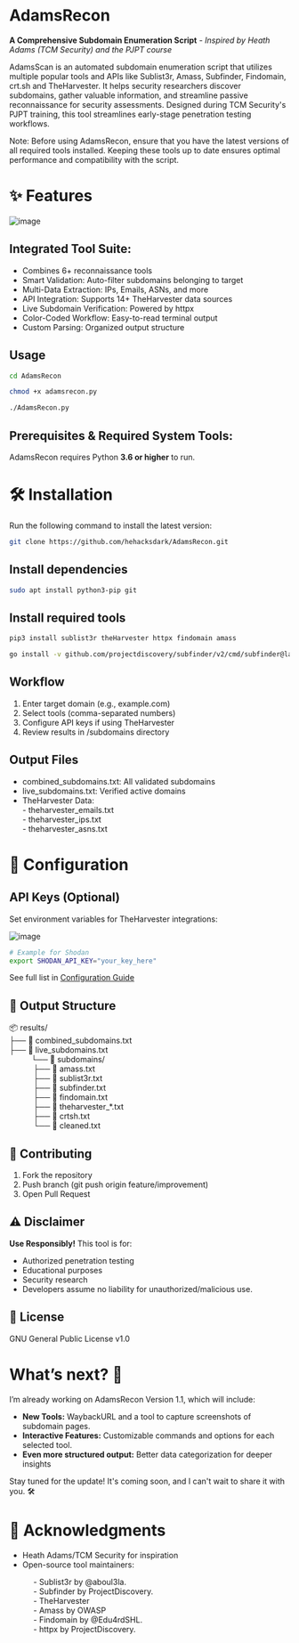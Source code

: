 # AdamsRecon
**A Comprehensive Subdomain Enumeration Script** - *Inspired by Heath Adams (TCM Security) and the PJPT course*

AdamsScan is an automated subdomain enumeration script that utilizes multiple popular tools and APIs like Sublist3r, Amass, Subfinder, Findomain, crt.sh and TheHarvester. It helps security researchers discover subdomains, gather valuable information, and streamline passive reconnaissance for security assessments. Designed during TCM Security's PJPT training, this tool streamlines early-stage penetration testing workflows.  

Note: Before using AdamsRecon, ensure that you have the latest versions of all required tools installed. Keeping these tools up to date ensures optimal performance and compatibility with the script.  

# ✨ Features

![image](https://github.com/user-attachments/assets/a4da7c55-e804-4ba4-ad0f-f17d2003e459)

## Integrated Tool Suite: 
- Combines 6+ reconnaissance tools  
- Smart Validation: Auto-filter subdomains belonging to target  
- Multi-Data Extraction: IPs, Emails, ASNs, and more  
- API Integration: Supports 14+ TheHarvester data sources  
- Live Subdomain Verification: Powered by httpx  
- Color-Coded Workflow: Easy-to-read terminal output  
- Custom Parsing: Organized output structure  

## Usage
```sh
cd AdamsRecon
```
```sh
chmod +x adamsrecon.py
```
```sh
./AdamsRecon.py
```

## Prerequisites & Required System Tools:
AdamsRecon requires Python **3.6 or higher** to run.  

# 🛠 Installation
Run the following command to install the latest version:
```sh
git clone https://github.com/hehacksdark/AdamsRecon.git
```
## Install dependencies
```sh
sudo apt install python3-pip git
```
## Install required tools
```sh
pip3 install sublist3r theHarvester httpx findomain amass
```
```sh
go install -v github.com/projectdiscovery/subfinder/v2/cmd/subfinder@latest
```

## Workflow
1. Enter target domain (e.g., example.com)
2. Select tools (comma-separated numbers)
3. Configure API keys if using TheHarvester
4. Review results in /subdomains directory

## Output Files
- combined_subdomains.txt: All validated subdomains
- live_subdomains.txt: Verified active domains
- TheHarvester Data:  
                    - theharvester_emails.txt  
                    - theharvester_ips.txt  
                    - theharvester_asns.txt

# 🔧 Configuration
## API Keys (Optional)

Set environment variables for TheHarvester integrations:

![image](https://github.com/user-attachments/assets/dcbaf7d4-0b98-4f7b-8d92-49bee522a334)

```sh
# Example for Shodan
export SHODAN_API_KEY="your_key_here"
```
See full list in [Configuration Guide](Configuration.md)

## 📂 Output Structure
📦 results/  
├── 📄 combined_subdomains.txt  
├── 📄 live_subdomains.txt  
&nbsp;&nbsp;&nbsp;&nbsp;&nbsp;&nbsp;&nbsp;&nbsp;&nbsp;&nbsp;└── 📁 subdomains/  
&nbsp;&nbsp;&nbsp;&nbsp;&nbsp;&nbsp;&nbsp;&nbsp;&nbsp;&nbsp;    ├── 📄 amass.txt  
&nbsp;&nbsp;&nbsp;&nbsp;&nbsp;&nbsp;&nbsp;&nbsp;&nbsp;&nbsp;    ├── 📄 sublist3r.txt  
&nbsp;&nbsp;&nbsp;&nbsp;&nbsp;&nbsp;&nbsp;&nbsp;&nbsp;&nbsp;    ├── 📄 subfinder.txt  
&nbsp;&nbsp;&nbsp;&nbsp;&nbsp;&nbsp;&nbsp;&nbsp;&nbsp;&nbsp;    ├── 📄 findomain.txt  
&nbsp;&nbsp;&nbsp;&nbsp;&nbsp;&nbsp;&nbsp;&nbsp;&nbsp;&nbsp;    ├── 📄 theharvester_*.txt  
&nbsp;&nbsp;&nbsp;&nbsp;&nbsp;&nbsp;&nbsp;&nbsp;&nbsp;&nbsp;    ├── 📄 crtsh.txt  
&nbsp;&nbsp;&nbsp;&nbsp;&nbsp;&nbsp;&nbsp;&nbsp;&nbsp;&nbsp;    └── 📄 cleaned.txt  

## 🤝 Contributing  
1. Fork the repository  
2. Push branch (git push origin feature/improvement)  
3. Open Pull Request  

## ⚠️ Disclaimer
**Use Responsibly!** This tool is for:  

- Authorized penetration testing  
- Educational purposes  
- Security research  
- Developers assume no liability for unauthorized/malicious use.  

## 📜 License  
GNU General Public License v1.0

# What’s next? 🚀
I’m already working on AdamsRecon Version 1.1, which will include:

- **New Tools:** WaybackURL and a tool to capture screenshots of subdomain pages.  
- **Interactive Features:** Customizable commands and options for each selected tool.
- **Even more structured output:** Better data categorization for deeper insights 

Stay tuned for the update! It's coming soon, and I can't wait to share it with you. 🛠️

# 🙏 Acknowledgments
- Heath Adams/TCM Security for inspiration
- Open-source tool maintainers:
   
&nbsp;&nbsp;&nbsp;&nbsp;&nbsp;&nbsp;&nbsp;&nbsp;&nbsp;&nbsp; - Sublist3r by @aboul3la.  
&nbsp;&nbsp;&nbsp;&nbsp;&nbsp;&nbsp;&nbsp;&nbsp;&nbsp;&nbsp; - Subfinder by ProjectDiscovery.  
&nbsp;&nbsp;&nbsp;&nbsp;&nbsp;&nbsp;&nbsp;&nbsp;&nbsp;&nbsp; - TheHarvester   
&nbsp;&nbsp;&nbsp;&nbsp;&nbsp;&nbsp;&nbsp;&nbsp;&nbsp;&nbsp; - Amass by OWASP  
&nbsp;&nbsp;&nbsp;&nbsp;&nbsp;&nbsp;&nbsp;&nbsp;&nbsp;&nbsp; - Findomain by @Edu4rdSHL.  
&nbsp;&nbsp;&nbsp;&nbsp;&nbsp;&nbsp;&nbsp;&nbsp;&nbsp;&nbsp; - httpx by ProjectDiscovery.  
